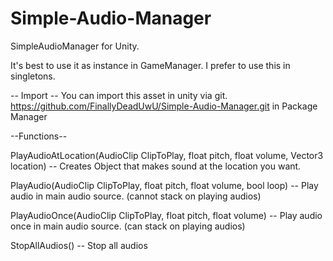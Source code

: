 # Simple-Audio-Manager
SimpleAudioManager for Unity.

It's best to use it as instance in GameManager.
I prefer to use this in singletons. 

-- Import --
You can import this asset in unity via git.
https://github.com/FinallyDeadUwU/Simple-Audio-Manager.git in Package Manager

--Functions--

PlayAudioAtLocation(AudioClip ClipToPlay, float pitch, float volume, Vector3 location) 
-- Creates Object that makes sound at the location you want.

PlayAudio(AudioClip ClipToPlay, float pitch, float volume, bool loop) 
-- Play audio in main audio source. (cannot stack on playing audios)

PlayAudioOnce(AudioClip ClipToPlay, float pitch, float volume) 
-- Play audio once in main audio source. (can stack on playing audios)

StopAllAudios()
-- Stop all audios
